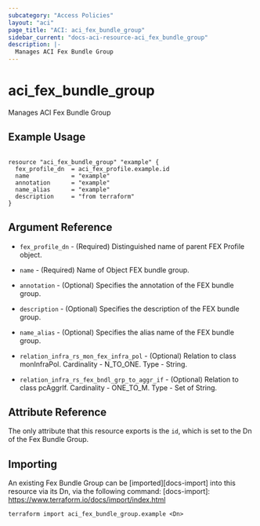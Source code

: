 ```yaml
---
subcategory: "Access Policies"
layout: "aci"
page_title: "ACI: aci_fex_bundle_group"
sidebar_current: "docs-aci-resource-aci_fex_bundle_group"
description: |-
  Manages ACI Fex Bundle Group
---
```


# aci_fex_bundle_group

Manages ACI Fex Bundle Group

## Example Usage

```hcl

resource "aci_fex_bundle_group" "example" {
  fex_profile_dn  = aci_fex_profile.example.id
  name            = "example"
  annotation      = "example"
  name_alias      = "example"
  description     = "from terraform"
}

```

## Argument Reference

- `fex_profile_dn` - (Required) Distinguished name of parent FEX Profile object.
- `name` - (Required) Name of Object FEX bundle group.
- `annotation` - (Optional) Specifies the annotation of the FEX bundle group.
- `description` - (Optional) Specifies the description of the FEX bundle group.
- `name_alias` - (Optional) Specifies the alias name of the FEX bundle group.

- `relation_infra_rs_mon_fex_infra_pol` - (Optional) Relation to class monInfraPol. Cardinality - N_TO_ONE. Type - String.
- `relation_infra_rs_fex_bndl_grp_to_aggr_if` - (Optional) Relation to class pcAggrIf. Cardinality - ONE_TO_M. Type - Set of String.

## Attribute Reference

The only attribute that this resource exports is the `id`, which is set to the
Dn of the Fex Bundle Group.

## Importing

An existing Fex Bundle Group can be [imported][docs-import] into this resource via its Dn, via the following command:
[docs-import]: https://www.terraform.io/docs/import/index.html

```
terraform import aci_fex_bundle_group.example <Dn>
```
